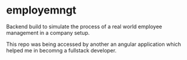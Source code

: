 # employemngt
Backend build to simulate the process of a real world employee management in  a company setup.

This repo was being accessed  by another  an angular application which helped me in becomng a fullstack developer.
